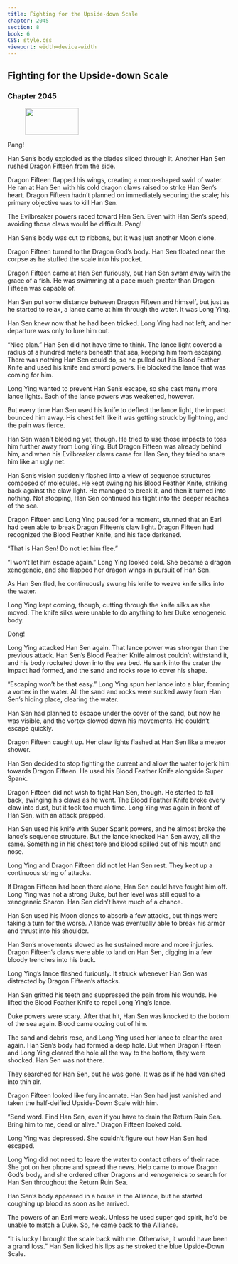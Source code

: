 ```yaml
---
title: Fighting for the Upside-down Scale
chapter: 2045
section: 8
book: 6
CSS: style.css
viewport: width=device-width
---
```


## Fighting for the Upside-down Scale

### Chapter 2045

<figure>
	<img src="../Images/gem.gif" alt="" id="gem" width="120" height="60" />
</figure>

Pang!

Han Sen’s body exploded as the blades sliced through it. Another Han Sen rushed Dragon Fifteen from the side.

Dragon Fifteen flapped his wings, creating a moon-shaped swirl of water. He ran at Han Sen with his cold dragon claws raised to strike Han Sen’s heart. Dragon Fifteen hadn’t planned on immediately securing the scale; his primary objective was to kill Han Sen.

The Evilbreaker powers raced toward Han Sen. Even with Han Sen’s speed, avoiding those claws would be difficult. Pang!

Han Sen’s body was cut to ribbons, but it was just another Moon clone.

Dragon Fifteen turned to the Dragon God’s body. Han Sen floated near the corpse as he stuffed the scale into his pocket.

Dragon Fifteen came at Han Sen furiously, but Han Sen swam away with the grace of a fish. He was swimming at a pace much greater than Dragon Fifteen was capable of.

Han Sen put some distance between Dragon Fifteen and himself, but just as he started to relax, a lance came at him through the water. It was Long Ying.

Han Sen knew now that he had been tricked. Long Ying had not left, and her departure was only to lure him out.

“Nice plan.” Han Sen did not have time to think. The lance light covered a radius of a hundred meters beneath that sea, keeping him from escaping. There was nothing Han Sen could do, so he pulled out his Blood Feather Knife and used his knife and sword powers. He blocked the lance that was coming for him.

Long Ying wanted to prevent Han Sen’s escape, so she cast many more lance lights. Each of the lance powers was weakened, however.

But every time Han Sen used his knife to deflect the lance light, the impact bounced him away. His chest felt like it was getting struck by lightning, and the pain was fierce.

Han Sen wasn’t bleeding yet, though. He tried to use those impacts to toss him further away from Long Ying. But Dragon Fifteen was already behind him, and when his Evilbreaker claws came for Han Sen, they tried to snare him like an ugly net.

Han Sen’s vision suddenly flashed into a view of sequence structures composed of molecules. He kept swinging his Blood Feather Knife, striking back against the claw light. He managed to break it, and then it turned into nothing. Not stopping, Han Sen continued his flight into the deeper reaches of the sea.

Dragon Fifteen and Long Ying paused for a moment, stunned that an Earl had been able to break Dragon Fifteen’s claw light. Dragon Fifteen had recognized the Blood Feather Knife, and his face darkened.

“That is Han Sen! Do not let him flee.”

“I won’t let him escape again.” Long Ying looked cold. She became a dragon xenogeneic, and she flapped her dragon wings in pursuit of Han Sen.

As Han Sen fled, he continuously swung his knife to weave knife silks into the water.

Long Ying kept coming, though, cutting through the knife silks as she moved. The knife silks were unable to do anything to her Duke xenogeneic body.

Dong!

Long Ying attacked Han Sen again. That lance power was stronger than the previous attack. Han Sen’s Blood Feather Knife almost couldn’t withstand it, and his body rocketed down into the sea bed. He sank into the crater the impact had formed, and the sand and rocks rose to cover his shape.

“Escaping won’t be that easy.” Long Ying spun her lance into a blur, forming a vortex in the water. All the sand and rocks were sucked away from Han Sen’s hiding place, clearing the water.

Han Sen had planned to escape under the cover of the sand, but now he was visible, and the vortex slowed down his movements. He couldn’t escape quickly.

Dragon Fifteen caught up. Her claw lights flashed at Han Sen like a meteor shower.

Han Sen decided to stop fighting the current and allow the water to jerk him towards Dragon Fifteen. He used his Blood Feather Knife alongside Super Spank.

Dragon Fifteen did not wish to fight Han Sen, though. He started to fall back, swinging his claws as he went. The Blood Feather Knife broke every claw into dust, but it took too much time. Long Ying was again in front of Han Sen, with an attack prepped.

Han Sen used his knife with Super Spank powers, and he almost broke the lance’s sequence structure. But the lance knocked Han Sen away, all the same. Something in his chest tore and blood spilled out of his mouth and nose.

Long Ying and Dragon Fifteen did not let Han Sen rest. They kept up a continuous string of attacks.

If Dragon Fifteen had been there alone, Han Sen could have fought him off. Long Ying was not a strong Duke, but her level was still equal to a xenogeneic Sharon. Han Sen didn’t have much of a chance.

Han Sen used his Moon clones to absorb a few attacks, but things were taking a turn for the worse. A lance was eventually able to break his armor and thrust into his shoulder.

Han Sen’s movements slowed as he sustained more and more injuries. Dragon Fifteen’s claws were able to land on Han Sen, digging in a few bloody trenches into his back.

Long Ying’s lance flashed furiously. It struck whenever Han Sen was distracted by Dragon Fifteen’s attacks.

Han Sen gritted his teeth and suppressed the pain from his wounds. He lifted the Blood Feather Knife to repel Long Ying’s lance.

Duke powers were scary. After that hit, Han Sen was knocked to the bottom of the sea again. Blood came oozing out of him.

The sand and debris rose, and Long Ying used her lance to clear the area again. Han Sen’s body had formed a deep hole. But when Dragon Fifteen and Long Ying cleared the hole all the way to the bottom, they were shocked. Han Sen was not there.

They searched for Han Sen, but he was gone. It was as if he had vanished into thin air.

Dragon Fifteen looked like fury incarnate. Han Sen had just vanished and taken the half-deified Upside-Down Scale with him.

“Send word. Find Han Sen, even if you have to drain the Return Ruin Sea. Bring him to me, dead or alive.” Dragon Fifteen looked cold.

Long Ying was depressed. She couldn’t figure out how Han Sen had escaped.

Long Ying did not need to leave the water to contact others of their race. She got on her phone and spread the news. Help came to move Dragon God’s body, and she ordered other Dragons and xenogeneics to search for Han Sen throughout the Return Ruin Sea.

Han Sen’s body appeared in a house in the Alliance, but he started coughing up blood as soon as he arrived.

The powers of an Earl were weak. Unless he used super god spirit, he’d be unable to match a Duke. So, he came back to the Alliance.

“It is lucky I brought the scale back with me. Otherwise, it would have been a grand loss.” Han Sen licked his lips as he stroked the blue Upside-Down Scale.